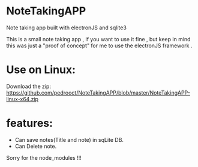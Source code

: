 # NoteTakingAPP
Note taking app built with electronJS and sqlite3  

This is a small note taking app , if you want to use it fine , but keep in mind  
this was just a "proof of concept" for me to use the electronJS framework .  

# Use on Linux:  
Download the zip: https://github.com/pedrooct/NoteTakingAPP/blob/master/NoteTakingAPP-linux-x64.zip  

# features:
- Can save notes(Title and note) in sqLite DB.  
- Can Delete note.  

Sorry for the node_modules !!!
